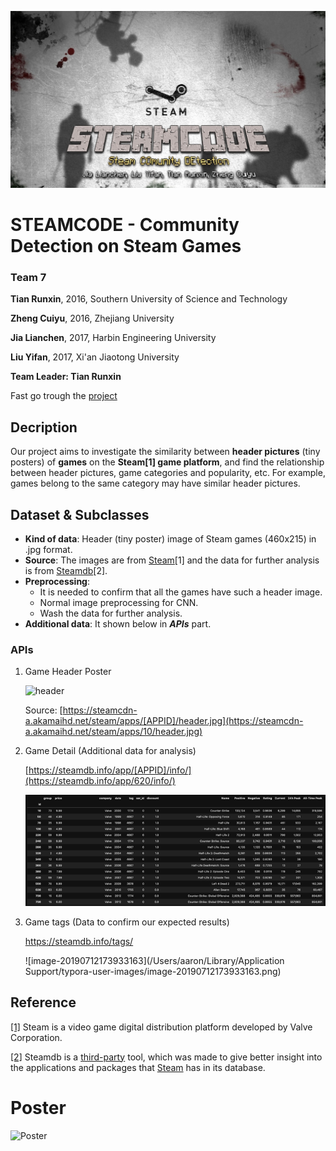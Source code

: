 
![](Cover.jpg)

# STEAMCODE - Community Detection on Steam Games

### Team 7

**Tian Runxin**, 	2016, Southern University of Science and Technology

**Zheng Cuiyu**, 	2016, Zhejiang University

**Jia Lianchen**,	 2017, Harbin Engineering University

**Liu Yifan**,			2017, Xi'an Jiaotong University

**Team Leader: Tian Runxin**

Fast go trough the [project](#poster)

## Decription

Our project aims to investigate the similarity between **header pictures** (tiny posters) of **games** on the **Steam[1] game platform**, and find the relationship between header pictures, game categories and popularity, etc. For example, games belong to the same category may have similar header pictures.

## Dataset & Subclasses

- **Kind of data**: Header (tiny poster) image of Steam games (460x215) in .jpg format.
- **Source**: The images are from [Steam](https://store.steampowered.com/)[1] and the data for further analysis is from [Steamdb](http://steamdb.info)[2].
- **Preprocessing**: 
  - It is needed to confirm that all the games have such a header image. 
  - Normal image preprocessing for CNN.
  - Wash the data for further analysis.
- **Additional data**: It shown below in ***APIs*** part.

### APIs

1. Game Header Poster

   ![header](https://steamcdn-a.akamaihd.net/steam/apps/620/header.jpg)

   Source: [https://steamcdn-a.akamaihd.net/steam/apps/[APPID]/header.jpg](https://steamcdn-a.akamaihd.net/steam/apps/10/header.jpg)

4. Game Detail (Additional data for analysis)

   [https://steamdb.info/app/[APPID]/info/](https://steamdb.info/app/620/info/)

   ![image-20190728194353390](img/data_detail.png)

5. Game tags (Data to confirm our expected results)

   https://steamdb.info/tags/

   ![image-20190712173933163](/Users/aaron/Library/Application Support/typora-user-images/image-20190712173933163.png)



## Reference

[[1]](https://store.steampowered.com) Steam is a video game digital distribution platform developed by Valve Corporation.

[[2]](steamdb.info) Steamdb is a [third-party](https://steamdb.info/faq/#who-is-behind-this-website) tool, which was made to give better insight into the applications and packages that [Steam](https://store.steampowered.com/) has in its database.

# Poster

![Poster](Poster.png)
